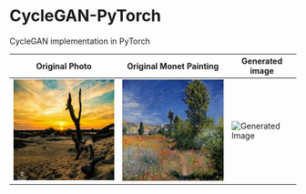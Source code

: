 # CycleGAN-PyTorch
CycleGAN implementation in PyTorch 

| Original Photo | Original Monet Painting | Generated image |
|-----------------|----------------|----------------|
| ![Original Photo](https://github.com/7wikd/GAN-Implementations/blob/master/CycleGAN/Generated/1a61870a06.jpg) | ![Original Monet Painting](https://github.com/7wikd/GAN-Implementations/blob/master/CycleGAN/Generated/monet.jpg) | ![Generated Image](https://github.com/7wikd/GAN-Implementations/blob/master/CycleGAN/Generated/monet_1200.jpg) |
